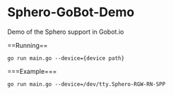 # Sphero-GoBot-Demo
Demo of the Sphero support in Gobot.io

==Running==
```shell
go run main.go --device={device path}
```

===Example===
```shell
go run main.go --device=/dev/tty.Sphero-RGW-RN-SPP
```
